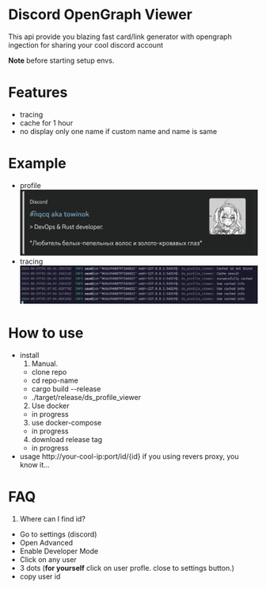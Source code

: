 # Discord OpenGraph Viewer
This api provide you blazing fast card/link generator with opengraph ingection for sharing your cool discord account

**Note** before starting setup envs.

# Features
- tracing
- cache for 1 hour
- no display only one name if custom name and name is same

# Example
- profile
  ![image](static/profile.png)
- tracing
  ![image](static/tracing.png)

# How to use
- install
  1. Manual.
    - clone repo
    - cd repo-name
    - cargo build --release
    - ./target/release/ds_profile_viewer
  2. Use docker
    - in progress
  3. use docker-compose
    - in progress
  4. download release tag
    - in progress
- usage
  http://your-cool-ip:port/id/{id}
  if you using revers proxy, you know it...

# FAQ
1. Where can I find id?
  - Go to settings (discord)
  - Open Advanced
  - Enable Developer Mode
  - Click on any user
  - 3 dots (**for yourself** click on user profle. close to settings button.)
  - copy user id
